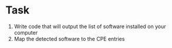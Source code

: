 # Task

1. Write code that will output the list of software installed on your computer
2. Map the detected software to the CPE entries
